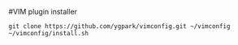 #VIM plugin installer

    git clone https://github.com/ygpark/vimconfig.git ~/vimconfig
    ~/vimconfig/install.sh
